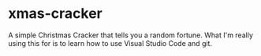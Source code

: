 # xmas-cracker
A simple Christmas Cracker that tells you a random fortune.
What I'm really using this for is to learn how to use Visual Studio Code and git.